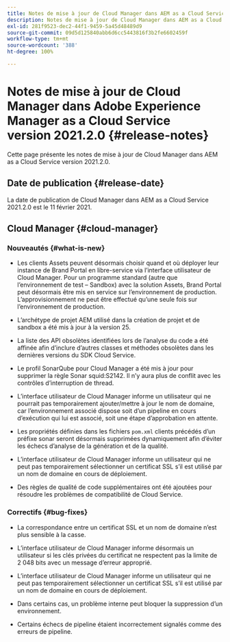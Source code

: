 ```yaml
---
title: Notes de mise à jour de Cloud Manager dans AEM as a Cloud Service version 2021.2.0
description: Notes de mise à jour de Cloud Manager dans AEM as a Cloud Service version 2021.2.0
exl-id: 281f9523-dec2-44f1-9459-5a45d48489d9
source-git-commit: 09d5d125840abb6d6cc5443816f3b2fe6602459f
workflow-type: tm+mt
source-wordcount: '388'
ht-degree: 100%

---
```


# Notes de mise à jour de Cloud Manager dans Adobe Experience Manager as a Cloud Service version 2021.2.0 {#release-notes}

Cette page présente les notes de mise à jour de Cloud Manager dans AEM as a Cloud Service version 2021.2.0.

## Date de publication {#release-date}

La date de publication de Cloud Manager dans AEM as a Cloud Service 2021.2.0 est le 11 février 2021.

## Cloud Manager {#cloud-manager}

### Nouveautés {#what-is-new}

* Les clients Assets peuvent désormais choisir quand et où déployer leur instance de Brand Portal en libre-service via l’interface utilisateur de Cloud Manager. Pour un programme standard (autre que l’environnement de test – Sandbox) avec la solution Assets, Brand Portal peut désormais être mis en service sur l’environnement de production. L’approvisionnement ne peut être effectué qu’une seule fois sur l’environnement de production.

* L’archétype de projet AEM utilisé dans la création de projet et de sandbox a été mis à jour à la version 25.

* La liste des API obsolètes identifiées lors de l’analyse du code a été affinée afin d’inclure d’autres classes et méthodes obsolètes dans les dernières versions du SDK Cloud Service.

* Le profil SonarQube pour Cloud Manager a été mis à jour pour supprimer la règle Sonar squid:S2142. Il n’y aura plus de conflit avec les contrôles d’interruption de thread.

* L’interface utilisateur de Cloud Manager informe un utilisateur qui ne pourrait pas temporairement ajouter/mettre à jour le nom de domaine, car l’environnement associé dispose soit d’un pipeline en cours d’exécution qui lui est associé, soit une étape d’approbation en attente.

* Les propriétés définies dans les fichiers `pom.xml` clients précédés d’un préfixe sonar seront désormais supprimées dynamiquement afin d’éviter les échecs d’analyse de la génération et de la qualité.

* L’interface utilisateur de Cloud Manager informe un utilisateur qui ne peut pas temporairement sélectionner un certificat SSL s’il est utilisé par un nom de domaine en cours de déploiement.

* Des règles de qualité de code supplémentaires ont été ajoutées pour résoudre les problèmes de compatibilité de Cloud Service.

### Correctifs  {#bug-fixes}

* La correspondance entre un certificat SSL et un nom de domaine n’est plus sensible à la casse.

* L’interface utilisateur de Cloud Manager informe désormais un utilisateur si les clés privées du certificat ne respectent pas la limite de 2 048 bits avec un message d’erreur approprié.

* L’interface utilisateur de Cloud Manager informe un utilisateur qui ne peut pas temporairement sélectionner un certificat SSL s’il est utilisé par un nom de domaine en cours de déploiement.

* Dans certains cas, un problème interne peut bloquer la suppression d’un environnement.

* Certains échecs de pipeline étaient incorrectement signalés comme des erreurs de pipeline.

